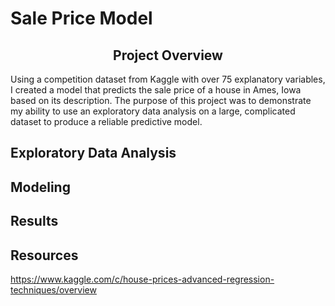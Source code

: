 # Sale Price Model

## <div align="center">Project Overview</div>
Using a competition dataset from Kaggle with over 75 explanatory variables, I created a model that predicts the sale price of a house in Ames, Iowa based on its description. The purpose of this project was to demonstrate my ability to use an exploratory data analysis on a large, complicated dataset to produce a reliable predictive model.

## Exploratory Data Analysis

## Modeling

## Results

## Resources
https://www.kaggle.com/c/house-prices-advanced-regression-techniques/overview
